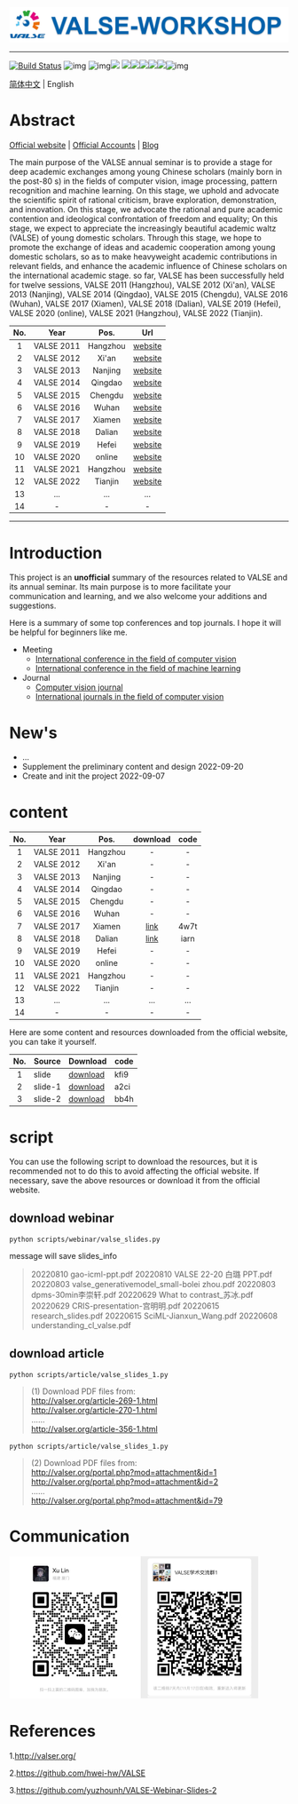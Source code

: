 ![banner](./figure/banner.png)

---

[![Build Status](https://img.shields.io/endpoint.svg?url=https%3A%2F%2Factions-badge.atrox.dev%2Fatrox%2Fsync-dotenv%2Fbadge&style=flat)](https://github.com/isLinXu/VALSE-WorkShop) ![img](https://badgen.net/badge/icon/vison?icon=awesome&label) ![img](https://badgen.net/badge/icon/learning?icon=deepscan&label)![](https://img.shields.io/badge/-Seminar-blue)
![](https://badgen.net/github/stars/isLinXu/VALSE-Workshop)![](https://badgen.net/github/forks/isLinXu/VALSE-Workshop)![](https://badgen.net/github/prs/isLinXu/VALSE-Workshop)![](https://badgen.net/github/releases/isLinXu/VALSE-Workshop)![](https://badgen.net/github/license/isLinXu/VALSE-Workshop)![img](https://hits.dwyl.com/isLinXu/VALSE-Workshop.svg)

[简体中文](https://github.com/isLinXu/VALSE-WorkShop/blob/main/README_cn.md) | English

# Abstract

[Official website](http://valser.org/) | [Official Accounts](./figure/wechat.jpg) | [Blog](https://blog.sina.cn/dpool/blog/u/5825767753#type=-1)

The main purpose of the VALSE annual seminar is to provide a stage for deep academic exchanges among young Chinese scholars (mainly born in the post-80 s) in the fields of computer vision, image processing, pattern recognition and machine learning. On this stage, we uphold and advocate the scientific spirit of rational criticism, brave exploration, demonstration, and innovation. On this stage, we advocate the rational and pure academic contention and ideological confrontation of freedom and equality; On this stage, we expect to appreciate the increasingly beautiful academic waltz (VALSE) of young domestic scholars. Through this stage, we hope to promote the exchange of ideas and academic cooperation among young domestic scholars, so as to make heavyweight academic contributions in relevant fields, and enhance the academic influence of Chinese scholars on the international academic stage. so far, VALSE has been successfully held for twelve sessions,  VALSE 2011 (Hangzhou), VALSE 2012 (Xi'an), VALSE 2013 (Nanjing), VALSE 2014 (Qingdao), VALSE 2015 (Chengdu), VALSE 2016 (Wuhan), VALSE 2017 (Xiamen), VALSE 2018 (Dalian), VALSE 2019 (Hefei), VALSE 2020 (online), VALSE 2021 (Hangzhou), VALSE 2022 (Tianjin).

| No.  |    Year    |   Pos.   |                             Url                              |
| :--: | :--------: | :------: | :----------------------------------------------------------: |
|  1   | VALSE 2011 | Hangzhou | [website](http://www.cs.zju.edu.cn/~gpan/valse2011/main.psp) |
|  2   | VALSE 2012 |  Xi'an   |              [website](http://valser.org/2012/)              |
|  3   | VALSE 2013 | Nanjing  |              [website](http://valser.org/2013)               |
|  4   | VALSE 2014 | Qingdao  |              [website](http://valser.org/2014)               |
|  5   | VALSE 2015 | Chengdu  |              [website](http://valser.org/2015)               |
|  6   | VALSE 2016 |  Wuhan   |              [website](http://valser.org/2016)               |
|  7   | VALSE 2017 |  Xiamen  |              [website](http://valser.org/2017)               |
|  8   | VALSE 2018 |  Dalian  |    [website](http://ice.dlut.edu.cn/valse2018/index.html)    |
|  9   | VALSE 2019 |  Hefei   |             [website](http://valser.org/2019/#/)             |
|  10  | VALSE 2020 |  online  |             [website](http://valser.org/2020/#/)             |
|  11  | VALSE 2021 | Hangzhou |             [website](http://valser.org/2021/#/)             |
|  12  | VALSE 2022 | Tianjin  |             [website](http://valser.org/2022/#/)             |
|  13  |    ...     |   ...    |                             ...                              |
|  14  |     -      |    -     |                              -                               |

---

# Introduction

This project is an **unofficial** summary of the resources related to VALSE and its annual seminar. Its main purpose is to more facilitate your communication and learning, and we also welcome your additions and suggestions.

Here is a summary of some top conferences and top journals. I hope it will be helpful for beginners like me.

- Meeting
  - [International conference in the field of computer vision](https://github.com/isLinXu/VALSE-WorkShop/blob/main/meeting/%E6%9C%BA%E5%99%A8%E5%AD%A6%E4%B9%A0%E9%A2%86%E5%9F%9F%E5%9B%BD%E9%99%85%E4%BC%9A%E8%AE%AE.md)
  - [International conference in the field of machine learning](https://github.com/isLinXu/VALSE-WorkShop/blob/main/meeting/%E8%AE%A1%E7%AE%97%E6%9C%BA%E8%A7%86%E8%A7%89%E9%A2%86%E5%9F%9F%E5%9B%BD%E9%99%85%E4%BC%9A%E8%AE%AE.md)
- Journal
  - [Computer vision journal](https://github.com/isLinXu/VALSE-WorkShop/blob/main/journal/%E8%AE%A1%E7%AE%97%E6%9C%BA%E8%A7%86%E8%A7%89%E6%9C%9F%E5%88%8A.md)
  - [International journals in the field of computer vision](https://github.com/isLinXu/VALSE-WorkShop/blob/main/journal/%E8%AE%A1%E7%AE%97%E6%9C%BA%E8%A7%86%E8%A7%89%E9%A2%86%E5%9F%9F%E5%9B%BD%E9%99%85%E6%9C%9F%E5%88%8A.md)

# New's

- ...
- Supplement the preliminary content and design 2022-09-20
- Create and init the project  2022-09-07

# content

| No.  |    Year    |   Pos.   |                           download                           | code |
| :--: | :--------: | :------: | :----------------------------------------------------------: | :--: |
|  1   | VALSE 2011 | Hangzhou |                              -                               |  -   |
|  2   | VALSE 2012 |  Xi'an   |                              -                               |  -   |
|  3   | VALSE 2013 | Nanjing  |                              -                               |  -   |
|  4   | VALSE 2014 | Qingdao  |                              -                               |  -   |
|  5   | VALSE 2015 | Chengdu  |                              -                               |  -   |
|  6   | VALSE 2016 |  Wuhan   |                              -                               |  -   |
|  7   | VALSE 2017 |  Xiamen  | [link](https://pan.baidu.com/s/1kaaS8Ark6pyB3cqGEL5-og?pwd=4w7t) | 4w7t |
|  8   | VALSE 2018 |  Dalian  | [link](https://pan.baidu.com/s/14L4V6o-FDaUBerfUwc00pA?pwd=iarn) | iarn |
|  9   | VALSE 2019 |  Hefei   |                              -                               |  -   |
|  10  | VALSE 2020 |  online  |                              -                               |  -   |
|  11  | VALSE 2021 | Hangzhou |                              -                               |  -   |
|  12  | VALSE 2022 | Tianjin  |                              -                               |  -   |
|  13  |    ...     |   ...    |                             ...                              | ...  |
|  14  |     -      |    -     |                              -                               |  -   |



Here are some content and resources downloaded from the official website, you can take it yourself.

| No.  | Source  | Download                                                     | code |
| :--: | ------- | ------------------------------------------------------------ | ---- |
|  1   | slide   | [download]( https://pan.baidu.com/s/1o4-WCCUM831m8vX6j7EoyA?pwd=kfi9) | kfi9 |
|  2   | slide-1 | [download](https://pan.baidu.com/s/1DwaG6B9U8y33xs54ShZiGQ?pwd=a2ci ) | a2ci |
|  3   | slide-2 | [download](https://pan.baidu.com/s/1cPo8FwsU1d-N2u9irHxY4g?pwd=bb4h) | bb4h |



# script

You can use the following script to download the resources, but it is recommended not to do this to avoid affecting the official website. If necessary, save the above resources or download it from the official website.

## download webinar

```shell
python scripts/webinar/valse_slides.py
```

message will save slides_info

> 20220810 gao-icml-ppt.pdf
> 20220810 VALSE 22-20 白璐 PPT.pdf
> 20220803 valse_generativemodel_small-bolei zhou.pdf
> 20220803 dpms-30min李崇轩.pdf
> 20220629 What to contrast_苏冰.pdf
> 20220629 CRIS-presentation-宫明明.pdf
> 20220615 research_slides.pdf
> 20220615 SciML-Jianxun_Wang.pdf
> 20220608 understanding_cl_valse.pdf

## download article

```shell
python scripts/article/valse_slides_1.py
```

>  (1) Download PDF files from:  
>  http://valser.org/article-269-1.html  
>  http://valser.org/article-270-1.html  
>  ……  
>  http://valser.org/article-356-1.html  

```shell
python scripts/article/valse_slides_1.py
```

> (2) Download PDF files from:  
> http://valser.org/portal.php?mod=attachment&id=1  
> http://valser.org/portal.php?mod=attachment&id=2  
> ……  
> http://valser.org/portal.php?mod=attachment&id=79  

# Communication

<img src="communication/wechat" style="zoom: 25%;" /><img src="communication/wechat_group" style="zoom: 25%;" />




# References

1.http://valser.org/

2.https://github.com/hwei-hw/VALSE

3.https://github.com/yuzhounh/VALSE-Webinar-Slides-2
